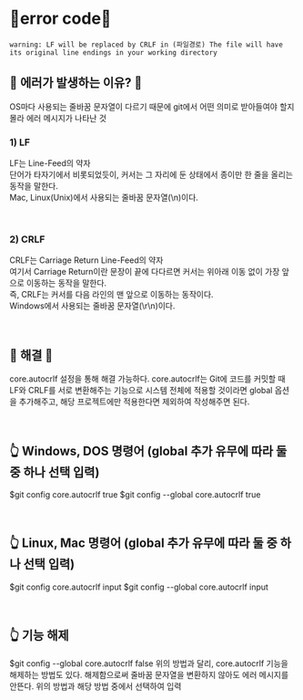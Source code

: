 # 🚨error code🚨
```
warning: LF will be replaced by CRLF in (파일경로) The file will have its original line endings in your working directory
```

## 🙉 에러가 발생하는 이유? 🙉
OS마다 사용되는 줄바꿈 문자열이 다르기 때문에 git에서 어떤 의미로 받아들여야 할지 몰라 에러 메시지가 나타난 것

### 1) LF
LF는 Line-Feed의 약자 <br/>
단어가 타자기에서 비롯되었듯이, 커서는 그 자리에 둔 상태에서 종이만 한 줄을 올리는 동작을 말한다. <br/>
Mac, Linux(Unix)에서 사용되는 줄바꿈 문자열(\n)이다. <br/>

<br/>

### 2) CRLF
CRLF는 Carriage Return Line-Feed의 약자 <br/>
여기서 Carriage Return이란 문장이 끝에 다다르면 커서는 위아래 이동 없이 가장 앞으로 이동하는 동작을 말한다. <br/>
즉, CRLF는 커서를 다음 라인의 맨 앞으로 이동하는 동작이다. <br/>
Windows에서 사용되는 줄바꿈 문자열(\r\n)이다. <br/>

<br/>

## 🔔 해결 🔔
core.autocrlf 설정을 통해 해결 가능하다.
core.autocrlf는 Git에 코드를 커밋할 때 LF와 CRLF를 서로 변환해주는 기능으로 시스템 전체에 적용할 것이라면 global 옵션을 추가해주고, 해당 프로젝트에만 적용한다면 제외하여 작성해주면 된다.

<br/>

## 👆 Windows, DOS 명령어 (global 추가 유무에 따라 둘 중 하나 선택 입력)
$git config core.autocrlf true
$git config --global core.autocrlf true

<br/>

## 👆 Linux, Mac 명령어 (global 추가 유무에 따라 둘 중 하나 선택 입력)
$git config core.autocrlf input
$git config --global core.autocrlf input

<br/>

## 👆 기능 해제
$git config --global core.autocrlf false
위의 방법과 달리, core.autocrlf 기능을 해제하는 방법도 있다. 해제함으로써 줄바꿈 문자열을 변환하지 않아도 에러 메시지를 안뜬다. 위의 방법과 해당 방법 중에서 선택하여 입력

